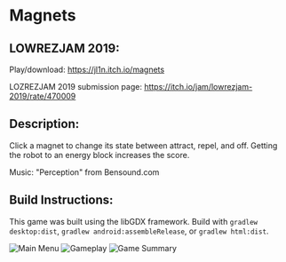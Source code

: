 # Magnets
## LOWREZJAM 2019:
Play/download: https://jl1n.itch.io/magnets

LOZREZJAM 2019 submission page: https://itch.io/jam/lowrezjam-2019/rate/470009

## Description:
Click a magnet to change its state between attract, repel, and off. Getting the robot to an energy block increases the score.

Music: "Perception" from Bensound.com

## Build Instructions:
This game was built using the libGDX framework. Build with `gradlew desktop:dist`, `gradlew android:assembleRelease`, or `gradlew html:dist`.

![Main Menu](https://github.com/jl1n/Magnets/blob/master/artifacts/current/MainMenu.png "Main Menu")
![Gameplay](https://github.com/jl1n/Magnets/blob/master/artifacts/current/Gameplay.png "Gameplay")
![Game Summary](https://github.com/jl1n/Magnets/blob/master/artifacts/current/GameSummary.png "Game Summary") 
